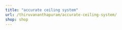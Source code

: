 ```yaml
---
title: "accurate ceiling system"
url: /thiruvananthapuram/accurate-ceiling-system/
shop: shop
---
```

